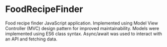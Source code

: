 # FoodRecipeFinder
Food recipe finder JavaScript application. 
Implemented using Model View Controller (MVC) design pattern for improved maintainability.
Models were implemented using ES6 class syntax. 
Async/await was used to interact with an API and fetching data.
